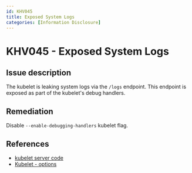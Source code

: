 ```yaml
---
id: KHV045
title: Exposed System Logs
categories: [Information Disclosure]
---
```


# KHV045 - Exposed System Logs

## Issue description

The kubelet is leaking system logs via the `/logs` endpoint. This endpoint is exposed as part of the kubelet's debug handlers.

## Remediation

Disable `--enable-debugging-handlers` kubelet flag.

## References

- [kubelet server code](https://github.com/kubernetes/kubernetes/blob/4a6935b31fcc4d1498c977d90387e02b6b93288f/pkg/kubelet/server/server.go)
- [Kubelet - options](https://kubernetes.io/docs/reference/command-line-tools-reference/kubelet/#options)
